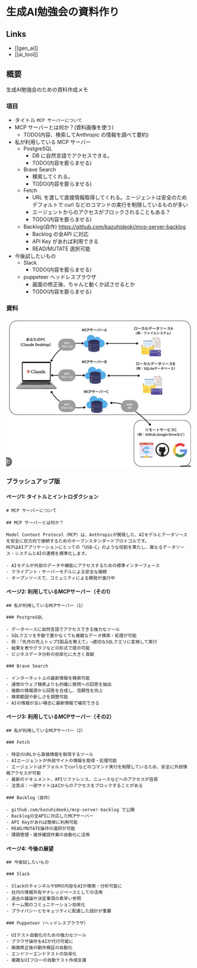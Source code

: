 # 生成AI勉強会の資料作り

## Links

- [[gen_ai]]
- [[ai_tool]]

## 概要

生成AI勉強会のための資料作成メモ

### 項目

- タイトル `MCP サーバーについて`
- MCP サーバーとは何か？(資料画像を使う)
	- TODO(内容、検索してAnthropic の情報を調べて要約)
- 私が利用している MCP サーバー
	- PostgreSQL
		- DB に自然言語でアクセスできる。
		- TODO(内容を膨らませる)
	- Brave Search
		- 検索してくれる。
		- TODO(内容を膨らませる)
	- Fetch
		- URL を渡して直接情報取得してくれる。エージェントは安全のためデフォルトで curl などのコマンドの実行を制限しているものが多い
		- エージェントからのアクセスがブロックされることもある？
		- TODO(内容を膨らませる)
	- Backlog(自作) https://github.com/kazuhideoki/mcp-server-backlog
		- Backlog の全API に対応
		- API Key があれば利用できる
		- READ/MUTATE 選択可能
- 今後試したいもの
	- Slack
		- TODO(内容を膨らませる)
	- puppeteer ヘッドレスブラウザ
		- 画面の修正後、ちゃんと動くか試させるとか
		- TODO(内容を膨らませる)

### 資料

![](i/%E3%82%B9%E3%82%AF%E3%83%AA%E3%83%BC%E3%83%B3%E3%82%B7%E3%83%A7%E3%83%83%E3%83%88%202025-03-19%2011.07.11.png)

### ブラッシュアップ版

#### ページ1: タイトルとイントロダクション

```
# MCP サーバーについて

## MCP サーバーとは何か？

Model Context Protocol（MCP）は、Anthropicが開発した、AIモデルとデータソースを安全に双方向で接続するためのオープンスタンダードプロトコルです。
MCPはAIアプリケーションにとっての「USB-C」のような役割を果たし、異なるデータソース・システムとAIの連携を標準化します。

- AIモデルが外部のデータや機能にアクセスするための標準インターフェース
- クライアント・サーバーモデルによる安全な接続
- オープンソースで、コミュニティによる開発が進行中
```

#### ページ2: 利用しているMCPサーバー（その1）

```
## 私が利用しているMCPサーバー（1）

### PostgreSQL

- データベースに自然言語でアクセスできる強力なツール
- SQLクエリを手動で書かなくても複雑なデータ検索・処理が可能
- 例：「先月の売上トップ5製品を教えて」→適切なSQLクエリに変換して実行
- 結果を表やグラフなどの形式で提示可能
- ビジネスデータ分析の効率化に大きく貢献

### Brave Search

- インターネット上の最新情報を検索可能
- 通常のウェブ検索よりも的確に質問への回答を抽出
- 複数の情報源から回答を合成し、信頼性を向上
- 検索範囲や新しさを調整可能
- AIの情報が古い場合に最新情報で補完できる
```

#### ページ3: 利用しているMCPサーバー（その2）

```
## 私が利用しているMCPサーバー（2）

### Fetch

- 特定のURLから直接情報を取得するツール
- AIエージェントが外部サイトの情報を取得・処理可能
- エージェントはデフォルトでcurlなどのコマンド実行を制限しているため、安全に外部情報アクセスが可能
- 最新のドキュメント、APIリファレンス、ニュースなどへのアクセスが容易
- 注意点：一部サイトはAIからのアクセスをブロックすることがある

### Backlog（自作）

- github.com/kazuhideoki/mcp-server-backlog で公開
- Backlogの全APIに対応したMCPサーバー
- API Keyがあれば簡単に利用可能
- READ/MUTATE操作の選択が可能
- 課題管理・進捗確認作業の自動化に活用
```

#### ページ4: 今後の展望

```
## 今後試したいもの

### Slack

- SlackのチャンネルやDMの内容をAIが検索・分析可能に
- 社内の情報共有やナレッジベースとしての活用
- 過去の議論や決定事項の素早い参照
- チーム間のコミュニケーション効率化
- プライバシーとセキュリティに配慮した設計が重要

### Puppeteer（ヘッドレスブラウザ）

- UIテスト自動化のための強力なツール
- ブラウザ操作をAIが代行可能に
- 画面修正後の動作検証の自動化
- エンドツーエンドテストの効率化
- 複雑なUIフローの自動テスト作成支援
```

